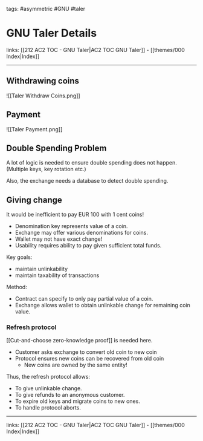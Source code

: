 tags: #asymmetric #GNU #taler

# GNU Taler Details

links: [[212 AC2 TOC - GNU Taler|AC2 TOC GNU Taler]] - [[themes/000 Index|Index]]

---

## Withdrawing coins

![[Taler Withdraw Coins.png]]

## Payment

![[Taler Payment.png]]

## Double Spending Problem

A lot of logic is needed to ensure double spending does not happen. (Multiple keys, key rotation etc.)

Also, the exchange needs a database to detect double spending.

## Giving change

It would be inefficient to pay EUR 100 with 1 cent coins! 

* Denomination key represents value of a coin.  
* Exchange may offer various denominations for coins. 
* Wallet may not have exact change!
* Usability requires ability to pay given sufficient total funds. 

Key goals:

* maintain unlinkability
* maintain taxability of transactions    

Method:

* Contract can specify to only pay partial value of a coin.
* Exchange allows wallet to obtain unlinkable change for remaining coin value.

### Refresh protocol

[[Cut-and-choose zero-knowledge proof]] is needed here.

* Customer asks exchange to convert old coin to new coin
* Protocol ensures new coins can be recovered from old coin
	* New coins are owned by the same entity!

Thus, the refresh protocol allows:  

* To give unlinkable change.  
* To give refunds to an anonymous customer.  
* To expire old keys and migrate coins to new ones. 
* To handle protocol aborts.

---
links: [[212 AC2 TOC - GNU Taler|AC2 TOC GNU Taler]] - [[themes/000 Index|Index]]